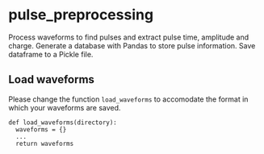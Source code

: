 # pulse_preprocessing
Process waveforms to find pulses and extract pulse time, amplitude and charge. Generate a database with Pandas to store pulse information. Save dataframe to a Pickle file.

## Load waveforms

Please change the function `load_waveforms` to accomodate the format in which your waveforms are saved. 

```
def load_waveforms(directory):
  waveforms = {}
  ...
  return waveforms
```
